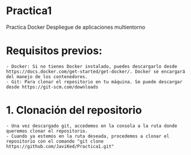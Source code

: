 # Practica1
Practica Docker Despliegue de aplicaciones multientorno
# Requisitos previos:
    - Docker: Si no tienes Docker instalado, puedes descargarlo desde https://docs.docker.com/get-started/get-docker/. Docker se encargará del manejo de los contenedores.
    - Git: Para clonar el repositorio en tu máquina. Se puede descargar desde https://git-scm.com/downloads
# 1. Clonación del repositorio
    - Una vez descargado git, accedemos en la consola a la ruta donde queremos clonar el repositorio.
    - Cuando ya estemos en la ruta deseada, procedemos a clonar el repositorio con el comando "git clone https://github.com/JaviKed/Practica1.git"
